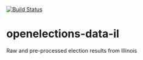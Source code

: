 [![Build Status](https://github.com/openelections/openelections-data-il/actions/workflows/data_tests.yml/badge.svg?branch=master)](https://github.com/openelections/openelections-data-il/actions/workflows/data_tests.yml?query=branch%3Amaster)

# openelections-data-il
Raw and pre-processed election results from Illinois
